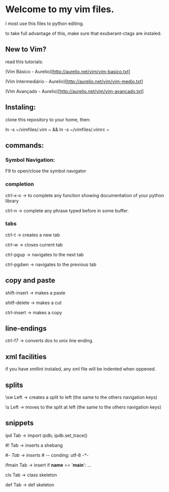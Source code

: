 Welcome to my vim files.
=======================

I most use this files to python editing.

to take full advantage of this, make sure that exuberant-ctags are instaled.


New to Vim?
-----------

read this tutorials: 

(Vim Básico - Aurelio)[http://aurelio.net/vim/vim-basico.txt]

(Vim Intermediário - Aurelio)[http://aurelio.net/vim/vim-medio.txt]

(Vim Avançado - Aurelio)[http://aurelio.net/vim/vim-avancado.txt]



Instaling:
----------

clone this repository to your home, then:

ln -s ~/vimfiles/.vim  ~ && ln -s ~/vimfiles/.vimrc ~ 

commands:
---------
### Symbol Navigation:

F9 to open/close the symbol navigator

### completion

ctrl-x-o -> to complete any function showing documentation of your python library

ctrl-n -> complete any phrase typed before in some buffer.

### tabs
ctrl-t -> creates a new tab

ctrl-w -> closes current tab

ctrl-pgup -> navigates to the next tab

ctrl-pgdwn -> navigates to the previous tab

## copy and paste

shift-insert -> makes a paste

shitf-delete -> makes a cut

ctrl-insert -> makes a copy

## line-endings

ctrl-f7 -> converts dos to unix line ending.


## xml facilities

if you have xmllint instaled, any xml file will be indented when oppened.


## splits

\sw  Left -> creates a split to left (the same to the others navigation keys)

\s  Left -> moves to the split at left (the same to the others navigation keys)

## snippets

ipd Tab -> import ipdb; ipdb.set_trace()

\#! Tab -> inserts a shebang

\#*- Tab -> inserts # -*- conding: utf-8 -*-

ifmain Tab -> insert if __name__ == '__main__': ...

cls Tab -> class skeleton

def Tab -> def skeleton
